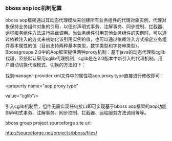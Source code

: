 ### bboss aop ioc机制配置

bboss aop框架通过其动态代理模块来创建所有业务组件的代理对象实例，代理对象保持业务组件对象的引用，以便对声明式事务、注解事务、同步控制、拦截器、远程服务组件方法进行拦截调用。当业务组件引用其他业务组件的实例时，可以通过依赖注入的方式来初始化该引用实例的值，也可以通过依赖注入方式指定业务组件基本属性的值（目前支持两种基本类型，数字类型和字符串类型）。Bbossgroups 2.0中的Aop框架提供两种proxy机制：基于java的动态代理和cglib代理，系统默认采用cglib代理机制，cglib是在2.0版本中新引入的代理机制。用户自动切换代理模式，切换的方法如下：

找到manager-provider.xml文件中的属性项aop.proxy.type直接进行修改即可：

<!--

aop实现机制：

javaproxy java动态代理模式

cglib cglib模式

-->
<property name="aop.proxy.type" 

value="cglib"/>

引入cglib机制后，组件无需实现任何接口即可实现基于bboss aop框架的aop功能即声明式事务、注解事务、同步控制、拦截器、远程服务方法调用等等。

bboss group project sourceforge site url:

http://sourceforge.net/projects/bboss/files/  